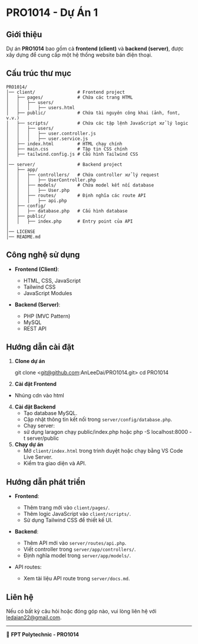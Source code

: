 # PRO1014 - Dự Án 1

## Giới thiệu

Dự án **PRO1014** bao gồm cả **frontend (client)** và **backend (server)**, được xây dựng để cung cấp một hệ thống website bán điện thoại.

## Cấu trúc thư mục

```plaintext
PRO1014/
│── client/                # Frontend project
│   ├── pages/             # Chứa các trang HTML
│   │   ├── users/
│   │   │   ├── users.html
│   ├── public/            # Chứa tài nguyên công khai (ảnh, font, v.v.)
│   ├── scripts/           # Chứa các tập lệnh JavaScript xử lý logic
│   │   ├── users/
│   │   │   ├── user.controller.js
│   │   │   ├── user.service.js
│   ├── index.html         # HTML chạy chính
│   ├── main.css           # Tập tin CSS chính
│   ├── tailwind.config.js # Cấu hình Tailwind CSS
│
│── server/                # Backend project
│   ├── app/
│   │   ├── controllers/   # Chứa controller xử lý request
│   │   │   ├── UserController.php
│   │   ├── models/        # Chứa model kết nối database
│   │   │   ├── User.php
│   │   ├── routes/        # Định nghĩa các route API
│   │   │   ├── api.php
│   ├── config/
│   │   ├── database.php   # Cấu hình database
│   ├── public/
│   │   ├── index.php      # Entry point của API
│
│── LICENSE
│── README.md
```

## Công nghệ sử dụng

- **Frontend (Client)**:

  - HTML, CSS, JavaScript
  - Tailwind CSS
  - JavaScript Modules

- **Backend (Server)**:
  - PHP (MVC Pattern)
  - MySQL
  - REST API

## Hướng dẫn cài đặt

1. **Clone dự án**

   git clone <git@github.com:AnLeeDai/PRO1014.git>
   cd PRO1014

3. **Cài đặt Frontend**
  - Nhúng cdn vào html
  <script src="https://unpkg.com/@tailwindcss/browser@4"></script>

4. **Cài đặt Backend**
   - Tạo database MySQL.
   - Cập nhật thông tin kết nối trong `server/config/database.php`.
   - Chạy server:
   - sử dụng laragon chạy public/index.php hoặc 
     php -S localhost:8000 -t server/public
5. **Chạy dự án**
   - Mở `client/index.html` trong trình duyệt hoặc chạy bằng VS Code Live Server.
   - Kiểm tra giao diện và API.

## Hướng dẫn phát triển

- **Frontend**:

  - Thêm trang mới vào `client/pages/`.
  - Thêm logic JavaScript vào `client/scripts/`.
  - Sử dụng Tailwind CSS để thiết kế UI.

- **Backend**:
  - Thêm API mới vào `server/routes/api.php`.
  - Viết controller trong `server/app/controllers/`.
  - Định nghĩa model trong `server/app/models/`.
- API routes:
  - Xem tài liệu API route trong `server/docs.md`.

## Liên hệ

Nếu có bất kỳ câu hỏi hoặc đóng góp nào, vui lòng liên hệ với ledaian22@gmail.com.

---

📌 **FPT Polytechnic - PRO1014**
